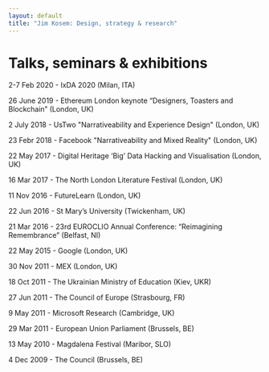 ```yaml
---
layout: default
title: "Jim Kosem: Design, strategy & research"
---
```


# Talks, seminars & exhibitions

2-7 Feb 2020 - IxDA 2020 (Milan, ITA)

26 June 2019 - Ethereum London keynote “Designers, Toasters and Blockchain” (London, UK)

2 July 2018 - UsTwo "Narrativeability and Experience Design" (London, UK)

23 Febr 2018 - Facebook "Narrativeability and Mixed Reality" (London, UK)

22 May 2017 - Digital Heritage ‘Big’ Data Hacking and Visualisation (London, UK)

16 Mar 2017 - The North London Literature Festival (London, UK)

11 Nov 2016 - FutureLearn (London, UK)

22 Jun 2016 - St Mary’s University (Twickenham, UK)

21 Mar 2016 - 23rd EUROCLIO Annual Conference: “Reimagining Remembrance” (Belfast, NI)

22 May 2015 - Google (London, UK)

30 Nov 2011 - MEX (London, UK)

18 Oct 2011 - The Ukrainian Ministry of Education (Kiev, UKR)

27 Jun 2011 - The Council of Europe (Strasbourg, FR)

9 May 2011 - Microsoft Research (Cambridge, UK)

29 Mar 2011 - European Union Parliament (Brussels, BE)

13 May 2010 - Magdalena Festival (Maribor, SLO)

4 Dec 2009 - The Council (Brussels, BE)
